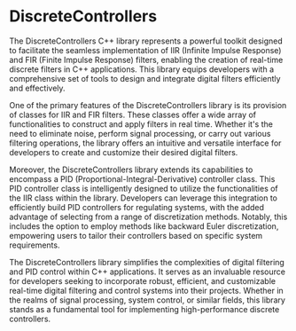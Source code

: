 # DiscreteControllers
The DiscreteControllers C++ library represents a powerful toolkit designed to facilitate the seamless implementation of IIR (Infinite Impulse Response) and FIR (Finite Impulse Response) filters, enabling the creation of real-time discrete filters in C++ applications. This library equips developers with a comprehensive set of tools to design and integrate digital filters efficiently and effectively.

One of the primary features of the DiscreteControllers library is its provision of classes for IIR and FIR filters. These classes offer a wide array of functionalities to construct and apply filters in real time. Whether it's the need to eliminate noise, perform signal processing, or carry out various filtering operations, the library offers an intuitive and versatile interface for developers to create and customize their desired digital filters.

Moreover, the DiscreteControllers library extends its capabilities to encompass a PID (Proportional-Integral-Derivative) controller class. This PID controller class is intelligently designed to utilize the functionalities of the IIR class within the library. Developers can leverage this integration to efficiently build PID controllers for regulating systems, with the added advantage of selecting from a range of discretization methods. Notably, this includes the option to employ methods like backward Euler discretization, empowering users to tailor their controllers based on specific system requirements.

The DiscreteControllers library simplifies the complexities of digital filtering and PID control within C++ applications. It serves as an invaluable resource for developers seeking to incorporate robust, efficient, and customizable real-time digital filtering and control systems into their projects. Whether in the realms of signal processing, system control, or similar fields, this library stands as a fundamental tool for implementing high-performance discrete controllers.




